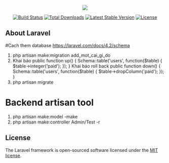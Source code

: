 <p align="center"><img src="https://laravel.com/assets/img/components/logo-laravel.svg"></p>

<p align="center">
<a href="https://travis-ci.org/laravel/framework"><img src="https://travis-ci.org/laravel/framework.svg" alt="Build Status"></a>
<a href="https://packagist.org/packages/laravel/framework"><img src="https://poser.pugx.org/laravel/framework/d/total.svg" alt="Total Downloads"></a>
<a href="https://packagist.org/packages/laravel/framework"><img src="https://poser.pugx.org/laravel/framework/v/stable.svg" alt="Latest Stable Version"></a>
<a href="https://packagist.org/packages/laravel/framework"><img src="https://poser.pugx.org/laravel/framework/license.svg" alt="License"></a>
</p>

## About Laravel
#Cach them database https://laravel.com/docs/4.2/schema

1. php artisan make:migration add_mot_cai_gi_do
2. Khai báo
public function up()
{
    Schema::table('users', function($table) {
        $table->integer('paid');
    });
}
Khai báo roll back
public function down()
{
    Schema::table('users', function($table) {
        $table->dropColumn('paid');
    });
}
3. php artisan migrate
# Backend artisan tool
1. php artisan make:model -make
2. php artisan make:controller Admin/Test -r
## License

The Laravel framework is open-sourced software licensed under the [MIT license](https://opensource.org/licenses/MIT).
